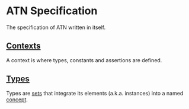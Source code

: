 # ATN Specification

The specification of ATN written in itself.

## [Contexts](./Contexts)

A context is where types, constants and assertions are defined.

## [Types](./Types)

Types are [sets](https://en.wikipedia.org/wiki/Set_(mathematics)) that integrate its elements (a.k.a. instances) into a named [concept](https://en.wikipedia.org/wiki/Concept).

